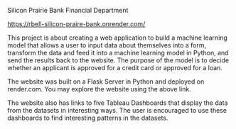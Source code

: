 Silicon Prairie Bank Financial Department

https://rbell-silicon-praire-bank.onrender.com/

This project is about creating a web application to build a machine learning model that allows a user to input data about themselves
into a form, transform the data and feed it into a machine learning model in Python, and send the results back to the website. The purpose 
of the model is to decide whether an applicant is approved for a credit card or approved for a loan. 

The website was built on a Flask Server in Python and deployed on render.com. You may explore the website using the above link.

The website also has links to five Tableau Dashboards that display the data from the datasets in interesting ways. The user is encouraged to 
use these dashboards to find interesting patterns in the datasets.
